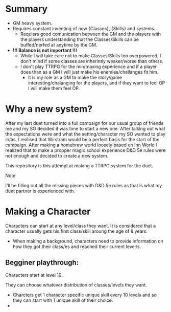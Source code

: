 # Summary
- GM heavy system.
- Requires constant inventing of new {Classes}, {Skills} and systems.
	- Requiers good comunication between the GM and the players with the players understanding that the Classes/Skills can be buffed/nerfed at anytime by the GM.
- **!!! Balance is not important !!!**
	- While I will take care not to make Classes/Skills too overpowered, I don't mind if some classes are inherintly weaker/worse than others.
	- I don't play TTRPG for the min/maxing experience and if a player does than as a GM I will just make his enemies/challanges fit him.
		- It is my role as a GM to make the story/game interesting/chalanging for the players, and if they want to feel OP I will make them feel OP.

# Why a new system?
After my last duet turned into a full campaign for our usual group of friends me and my SO decided it was time to start a new one.
After talking out what the expectations were and what the setting/character my SO wanted to play in/as, I realised that Wirstram would be a perfect basis for the start of the campaign.
After making a homebrew world loosely based on Inn World I realized that to make a propper magic school experience D&D 5e rules were not enough and decided to create a new system.

This repository is this attempt at making a TTRPG system for the duet.
> [!Note]
> I'll be filling out all the missing pieces with D&D 5e rules as that is what my duet partner is experienced with.


# Making a Character
Characters can start at any level/class they want. It is considered that a character usually gets his first class/skill aroung the age of 8 years.
- When making a background, characters need to provide information on how they got their class/es and reached their current level/s.

## Begginer playthrough:
Characters start at level 10.

They can choose whatever distribution of classes/levels they want.
- Charcters get 1 character specific unique skill every 10 levels and so they can start with 1 unique skill of their choice.
- 